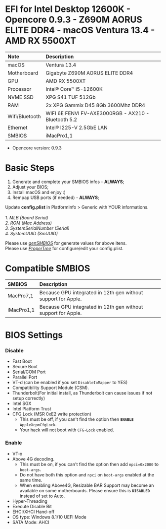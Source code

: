 # EFI for Intel Desktop 12600K - Opencore 0.9.3 - Z690M AORUS ELITE DDR4 - macOS Ventura 13.4 - AMD RX 5500XT

Note|Description
:----|:----
macOS|Ventura 13.4
Motherboard|Gigabyte Z690M AORUS ELITE DDR4
GPU|AMD RX 5500XT
Processor|Intel® Core™ i5-12600K
NVME SSD|XPG S41 TUF 512Gb
RAM|2x XPG Gammix D45 8Gb 3600Mhz DDR4
Wifi/Bluetooth | WIFI 6E FENVI FV-AXE3000RGB - AX210 - Bluetooth 5.2
Ethernet | Intel® I225-V 2.5GbE LAN
SMBIOS | iMacPro1,1

- Opencore version: 0.9.3

# Basic Steps

1. Generate and complete your SMBIOS infos - **ALWAYS**;
2. Adjust your BIOS;
3. Install macOS and enjoy :)
4. Rempap USB ports (if needed) - **ALWAYS**;

Update **config.plist** in PlatformInfo > Generic with YOUR informations.
<br><br>
*1. MLB (Board Serial)
<br>
2. ROM (Mac Address)
<br>
3. SystemSerialNumber (Serial)
<br>
4. SystemUUID (SmUUID)*

Please use [*genSMBIOS*](https://github.com/corpnewt/GenSMBIOS/archive/refs/heads/master.zip) for generate values for above itens.
<br>
Please use [*ProperTree*](https://github.com/corpnewt/ProperTree/archive/refs/heads/master.zip) for configure/edit your config.plist.

# Compatible SMBIOS

SMBIOS|Description
:----|:----
MacPro7,1|Because GPU integrated in 12th gen without support for Apple.
iMacPro1,1|Because GPU integrated in 12th gen without support for Apple.

# BIOS Settings

### Disable
- Fast Boot
- Secure Boot
- Serial/COM Port
- Parallel Port
- VT-d (can be enabled if you set `DisableIoMapper` to YES)
- Compatibility Support Module (CSM).
- Thunderbolt(For initial install, as Thunderbolt can cause issues if not setup correctly)
- Intel SGX
- Intel Platform Trust
- CFG Lock (MSR 0xE2 write protection)
	- This must be off, if you can't find the option then **`ENABLE`** `AppleXcpmCfgLock`. 
	- Your hack will not boot with `CFG-Lock` enabled.

### Enable
- VT-x
- Above 4G decoding. 
	- This must be on, if you can't find the option then add `npci=0x2000` to `boot-args`. 
	- Do not have both this option and `npci` on `boot-args` enabled at the same time.
	- When enabling Above4G, Resizable BAR Support may become an available on some motherboards. Please ensure this is **`DISABLED`** instead of set to Auto.
- Hyper-Threading
- Execute Disable Bit
- EHCI/XHCI Hand-off
- OS type: Windows 8.1/10 UEFI Mode
- SATA Mode: AHCI
